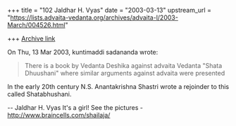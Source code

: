 +++
title = "102 Jaldhar H. Vyas"
date = "2003-03-13"
upstream_url = "https://lists.advaita-vedanta.org/archives/advaita-l/2003-March/004526.html"

+++
[Archive link](https://lists.advaita-vedanta.org/archives/advaita-l/2003-March/004526.html)

On Thu, 13 Mar 2003, kuntimaddi sadananda wrote:

> There is a book by Vedanta Deshika against advaita Vedanta "Shata
> Dhuushani" where similar arguments against advaita were presented

In the early 20th century N.S. Anantakrishna Shastri wrote a rejoinder to
this called Shatabhushani.


--
Jaldhar H. Vyas <jaldhar at braincells.com>
It's a girl! See the pictures - http://www.braincells.com/shailaja/

